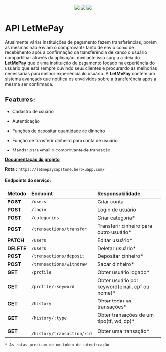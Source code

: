 


<p align="center">
<img src="https://img.shields.io/badge/Tech-JavaScript%20%20%20%20%20%20%20-yellow">
<img src="https://img.shields.io/badge/Tech-TypeScript-blue">
<img src="https://img.shields.io/badge/Tech-express-lightgrey">
</p>



# API LetMePay

Atualmente várias instituições de pagamento fazem transferências, 
porém as mesmas não enviam o comprovante tanto de envio como de recebimento após
a confirmação da transferência deixando o usuário compartilhar através da aplicação, mediante isso
surgiu a ideia do **LetMePay** que é uma instituição de pagamento focado na experiência do 
usuário que está sempre ouvindo seus clientes e procurando as melhorias necessárias para 
melhor experiência do usuário. A **LetMePay** contém um sistema avançado que notifica os envolvidos 
sobre a transferência após a mesma ser confirmada. 

## Features: 

-  Cadastro de usuário  

-   Autenticação 

-  Funções de depositar quantidade de dinheiro 

- Função de transferir dinheiro para conta de usuário 

- Mandar para email o comprovante de transação 

**[Documentação do projeto](https://letmepaydoc.vercel.app/#req_45c188006800487cb3f272b7b76b033d)**

**Rota :** `https://letmepaycapstone.herokuapp.com/`


#### Endpoints do serviço:


| Método | Endpoint     | Responsabilidade                |
| :-------- | :------- | :------------------------- |
| **POST** |`/users` | Criar conta |
| **POST** |`/login` | Login de usuário |
| **POST** |`/categories ` | Criar categoria* |
| **POST** |`/transactions/transfer ` | Transferir dinheiro para outro usuário* |
| **PATCH** |`/users ` | Editar usuário* |
| **DELETE** |`/users ` | Deletar usuário* |
| **POST** |`/transactions/deposit ` | Depositar dinheiro* |
| **POST** |`/transactions/withdraw ` | Sacar dinheiro* |
| **GET** |`/profile` | Obter usuário logado* |
| **GET** |`/profile/:keyword` | Obter usuário por keyword(email, cpf ou nome)* |
| **GET** |`/history` | Obter todas as transações* |
| **GET** |`/history/:type` | Obter transações de um tipo(tf, wd, dp)* |
| **GET** |` /history/transaction/:id` | Obter uma transação* |

 `* As rotas precisam de um token de autenticação`
